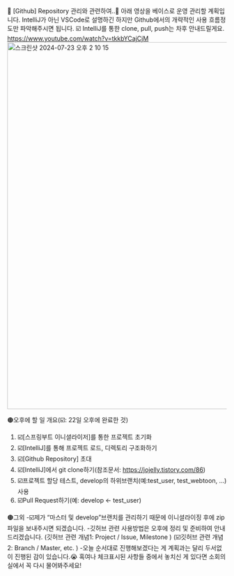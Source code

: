 :pushpin: [Github] Repository 관리와 관련하여..:pushpin:
아래 영상을 베이스로 운영 관리할 계획입니다.
IntelliJ가 아닌 VSCode로 설명하긴 하지만 Github에서의 개략적인 사용 흐름정도만 파악해주시면 됩니다.
:ballot_box_with_check: IntelliJ를 통한 clone, pull, push는 차후 안내드릴게요.
https://www.youtube.com/watch?v=tkkbYCajCjM
<img width="840" alt="스크린샷 2024-07-23 오후 2 10 15" src="https://github.com/user-attachments/assets/b8e24294-e52f-4780-a374-dcd84b4d5095">

:brown_circle:오후에 할 일 개요(:ballot_box_with_check:: 22일 오후에 완료한 것)
1) :ballot_box_with_check:[스프링부트 이니셜라이저]를 통한 프로젝트 초기화
2) :ballot_box_with_check:[IntelliJ]를 통해 프로젝트 로드, 디렉토리 구조화하기
3) :ballot_box_with_check:[Github Repository] 초대
4) :ballot_box_with_check:[IntelliJ]에서 git clone하기(참조문서: https://jojelly.tistory.com/86)
5) :ballot_box_with_check:프로젝트 할당 테스트, develop의 하위브랜치(예:test_user, test_webtoon, …) 사용
6) :ballot_box_with_check:Pull Request하기(예: develop <- test_user)

:brown_circle:그외
-:ballot_box_with_check:제가 “마스터 및 develop”브랜치를 관리하기 때문에 이니셜라이징 후에 zip파일을 보내주시면 되겠습니다.
-깃허브 관련 사용방법은 오후에 정리 및 준비하여 안내드리겠습니다.
(깃허브 관련 개념1: Project / Issue, Milestone )
(:ballot_box_with_check:깃허브 관련 개념2: Branch / Master, etc. )
-오늘 순서대로 진행해보겠다는 게 계획과는 달리 두서없이 진행된 감이 있습니다.:sob:
혹여나 체크표시된 사항들 중에서 놓치신 게 있다면 소회의실에서 꼭 다시 물어봐주세요!

